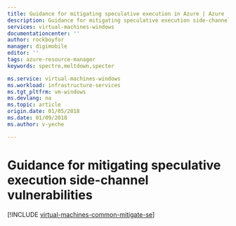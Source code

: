 ```yaml
---
title: Guidance for mitigating speculative execution in Azure | Azure
description: Guidance for mitigating speculative execution side-channel vulnerabilities in Azure.
services: virtual-machines-windows
documentationcenter: ''
author: rockboyfor
manager: digimobile
editor: ''
tags: azure-resource-manager
keywords: spectre,meltdown,specter

ms.service: virtual-machines-windows
ms.workload: infrastructure-services
ms.tgt_pltfrm: vm-windows
ms.devlang: na
ms.topic: article
origin.date: 01/05/2018
ms.date: 01/09/2018
ms.author: v-yeche

---
```


# Guidance for mitigating speculative execution side-channel vulnerabilities

[!INCLUDE [virtual-machines-common-mitigate-se](../../../includes/virtual-machines-common-mitigate-se.md)]